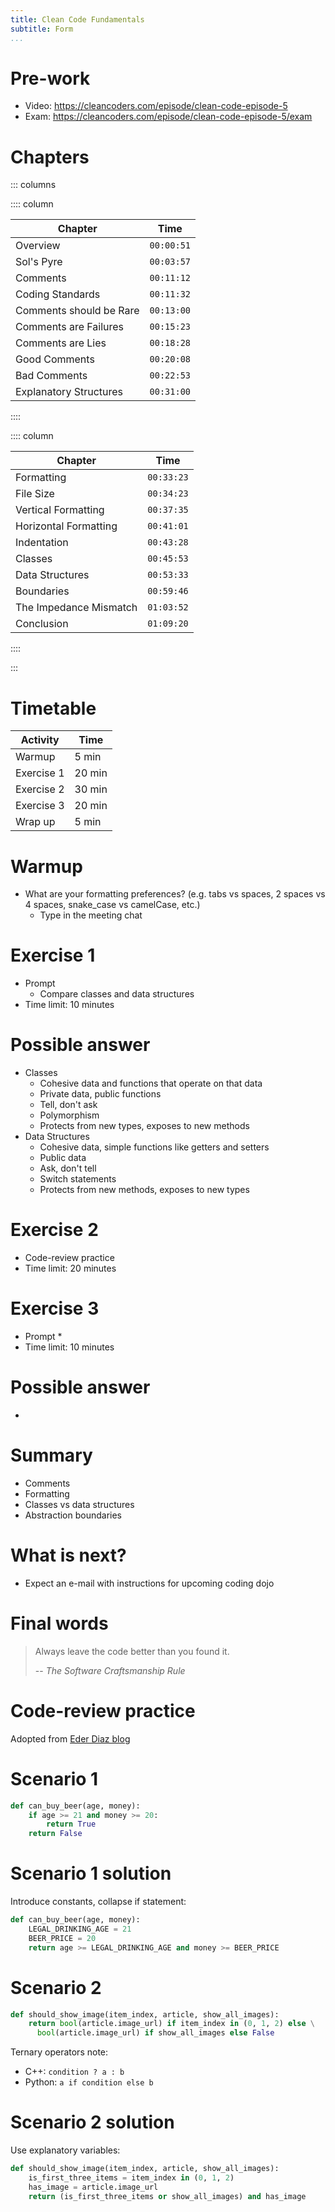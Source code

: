 ```yaml
---
title: Clean Code Fundamentals
subtitle: Form
...
```


# Pre-work
* Video: <https://cleancoders.com/episode/clean-code-episode-5>
* Exam: <https://cleancoders.com/episode/clean-code-episode-5/exam>

# Chapters
::: columns

:::: column

| Chapter                 | Time       |
|-------------------------|------------|
| Overview                | `00:00:51` |
| Sol's Pyre              | `00:03:57` |
| Comments                | `00:11:12` |
| Coding Standards        | `00:11:32` |
| Comments should be Rare | `00:13:00` |
| Comments are Failures   | `00:15:23` |
| Comments are Lies       | `00:18:28` |
| Good Comments           | `00:20:08` |
| Bad Comments            | `00:22:53` |
| Explanatory Structures  | `00:31:00` |

::::

:::: column

| Chapter                | Time       |
|------------------------|------------|
| Formatting             | `00:33:23` |
| File Size              | `00:34:23` |
| Vertical Formatting    | `00:37:35` |
| Horizontal Formatting  | `00:41:01` |
| Indentation            | `00:43:28` |
| Classes                | `00:45:53` |
| Data Structures        | `00:53:33` |
| Boundaries             | `00:59:46` |
| The Impedance Mismatch | `01:03:52` |
| Conclusion             | `01:09:20` |

::::

:::

# Timetable
| Activity                   | Time   |
|----------------------------|--------|
| Warmup                     | 5 min  |
| Exercise 1                 | 20 min |
| Exercise 2                 | 30 min |
| Exercise 3                 | 20 min |
| Wrap up                    | 5 min  |

# Warmup
* What are your formatting preferences?
  (e.g. tabs vs spaces, 2 spaces vs 4 spaces, snake_case vs camelCase, etc.)
  * Type in the meeting chat

# Exercise 1
* Prompt
  * Compare classes and data structures
* Time limit: 10 minutes

# Possible answer
* Classes
  * Cohesive data and functions that operate on that data
  * Private data, public functions
  * Tell, don't ask
  * Polymorphism
  * Protects from new types, exposes to new methods
* Data Structures
  * Cohesive data, simple functions like getters and setters
  * Public data
  * Ask, don't tell
  * Switch statements
  * Protects from new methods, exposes to new types

# Exercise 2
* Code-review practice
* Time limit: 20 minutes

# Exercise 3
* Prompt
  *
* Time limit: 10 minutes

# Possible answer
*

# Summary
* Comments
* Formatting
* Classes vs data structures
* Abstraction boundaries

# What is next?
* Expect an e-mail with instructions for upcoming coding dojo

# Final words
> Always leave the code better than you found it.
>
> -- <cite>The Software Craftsmanship Rule</cite>

# Code-review practice
Adopted from [Eder Diaz blog](https://ederdiaz.dev/blog/clean-code-exercises-part-1/)

# Scenario 1
```python
def can_buy_beer(age, money):
    if age >= 21 and money >= 20:
        return True
    return False
```

# Scenario 1 solution
Introduce constants, collapse if statement:
```python
def can_buy_beer(age, money):
    LEGAL_DRINKING_AGE = 21
    BEER_PRICE = 20
    return age >= LEGAL_DRINKING_AGE and money >= BEER_PRICE
```

# Scenario 2
```python
def should_show_image(item_index, article, show_all_images):
    return bool(article.image_url) if item_index in (0, 1, 2) else \
      bool(article.image_url) if show_all_images else False 
```
Ternary operators note:
* C++: `condition ? a : b`
* Python: `a if condition else b`

# Scenario 2 solution
Use explanatory variables:
```python
def should_show_image(item_index, article, show_all_images):
    is_first_three_items = item_index in (0, 1, 2)
    has_image = article.image_url
    return (is_first_three_items or show_all_images) and has_image
```
